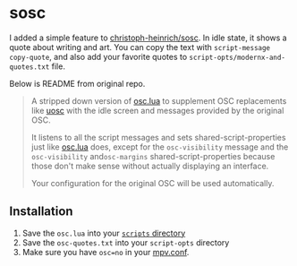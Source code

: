 # sosc

I added a simple feature to [christoph-heinrich/sosc](https://github.com/christoph-heinrich/sosc). In idle state, it shows a quote about writing and art.
You can copy the text with `script-message copy-quote`, and also add your
favorite quotes to `script-opts/modernx-and-quotes.txt` file.

Below is README from original repo.

> A stripped down version of [osc.lua](https://github.com/mpv-player/mpv/blob/master/player/lua/osc.lua) to supplement OSC replacements like [uosc](https://github.com/tomasklaen/uosc) with the idle screen and messages provided by the original OSC.
>
> It listens to all the script messages and sets shared-script-properties just like [osc.lua](https://github.com/mpv-player/mpv/blob/master/player/lua/osc.lua) does, except for the `osc-visibility` message and the `osc-visibility` and`osc-margins` shared-script-properties because those don't make sense without actually displaying an interface.
>
> Your configuration for the original OSC will be used automatically.

## Installation

1. Save the `osc.lua` into your [`scripts` directory](https://mpv.io/manual/stable/#script-location)
1. Save the `osc-quotes.txt` into your `script-opts` directory
1. Make sure you have `osc=no` in your [mpv.conf](https://mpv.io/manual/stable/#configuration-files).
